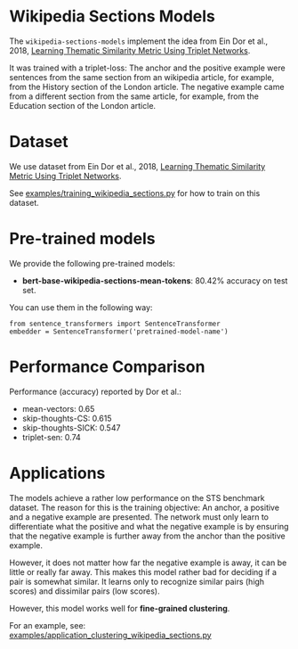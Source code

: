 # Wikipedia Sections Models
The `wikipedia-sections-models` implement the idea from Ein Dor et al., 2018, [Learning Thematic Similarity Metric Using Triplet Networks](https://aclweb.org/anthology/P18-2009).

It was trained with a triplet-loss: The anchor and the positive example were sentences from the same section from an wikipedia article, for example, from the History section of the London article. The negative example came from a different section from the same article, for example, from the Education section of the London article.

# Dataset
We use dataset from Ein Dor et al., 2018, [Learning Thematic Similarity Metric Using Triplet Networks](https://aclweb.org/anthology/P18-2009).

See [examples/training_wikipedia_sections.py](../../examples/training/other/training_wikipedia_sections.py) for how to train on this dataset.


# Pre-trained models
We provide the following pre-trained models:

- **bert-base-wikipedia-sections-mean-tokens**: 80.42% accuracy on test set.

You can use them in the following way:
```
from sentence_transformers import SentenceTransformer
embedder = SentenceTransformer('pretrained-model-name')
```

# Performance Comparison
Performance (accuracy) reported by Dor et al.:
- mean-vectors: 0.65
- skip-thoughts-CS: 0.615
- skip-thoughts-SICK: 0.547
- triplet-sen: 0.74


# Applications
The models achieve a rather low performance on the STS benchmark dataset. The reason for this is the training objective: An anchor, a positive and a negative example are presented. The network must only learn to differentiate what the positive and what the negative example is by ensuring that the negative example is further away from the anchor than the positive example.

However, it does not matter how far the negative example is away, it can be little or really far away. This makes this model rather bad for deciding if a pair is somewhat similar. It learns only to recognize similar pairs (high scores) and dissimilar pairs (low scores).

However, this model works well for **fine-grained clustering**. 

For an example, see:
[examples/application_clustering_wikipedia_sections.py](https://github.com/UKPLab/sentence-transformers/blob/master/examples/applications/clustering_wikipedia_sections.py)


